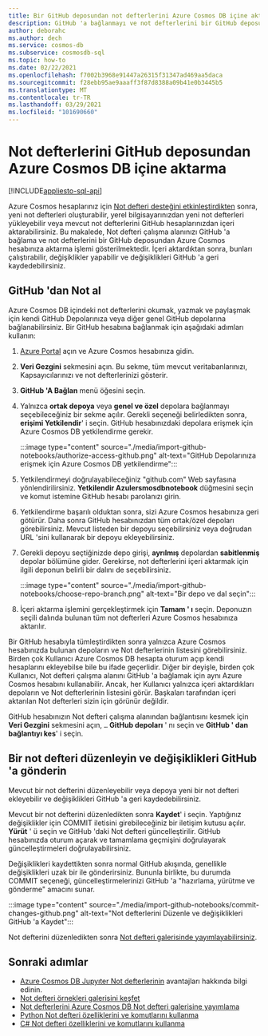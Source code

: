 ```yaml
---
title: Bir GitHub deposundan not defterlerini Azure Cosmos DB içine aktarın ve çalıştırın
description: GitHub 'a bağlanmayı ve not defterlerini bir GitHub deposundan Azure Cosmos hesabınıza aktarmayı öğrenin. İçeri aktardıktan sonra, bunları çalıştırabilir, düzenleyebilir ve değişiklikleri GitHub 'a geri kaydedebilirsiniz.
author: deborahc
ms.author: dech
ms.service: cosmos-db
ms.subservice: cosmosdb-sql
ms.topic: how-to
ms.date: 02/22/2021
ms.openlocfilehash: f7002b3968e91447a26315f31347ad469aa5daca
ms.sourcegitcommit: f28ebb95ae9aaaff3f87d8388a09b41e0b3445b5
ms.translationtype: MT
ms.contentlocale: tr-TR
ms.lasthandoff: 03/29/2021
ms.locfileid: "101690660"
---
```

# <a name="import-notebooks-from-a-github-repo-into-azure-cosmos-db"></a>Not defterlerini GitHub deposundan Azure Cosmos DB içine aktarma
[!INCLUDE[appliesto-sql-api](includes/appliesto-sql-api.md)]

Azure Cosmos hesaplarınız için [Not defteri desteğini etkinleştirdikten](enable-notebooks.md) sonra, yeni not defterleri oluşturabilir, yerel bilgisayarınızdan yeni not defterleri yükleyebilir veya mevcut not defterlerini GitHub hesaplarınızdan içeri aktarabilirsiniz. Bu makalede, Not defteri çalışma alanınızı GitHub 'a bağlama ve not defterlerini bir GitHub deposundan Azure Cosmos hesabınıza aktarma işlemi gösterilmektedir. İçeri aktardıktan sonra, bunları çalıştırabilir, değişiklikler yapabilir ve değişiklikleri GitHub 'a geri kaydedebilirsiniz.

## <a name="get-notebooks-from-github"></a>GitHub 'dan Not al

Azure Cosmos DB içindeki not defterlerini okumak, yazmak ve paylaşmak için kendi GitHub Depolarınıza veya diğer genel GitHub depolarına bağlanabilirsiniz. Bir GitHub hesabına bağlanmak için aşağıdaki adımları kullanın:

1. [Azure Portal](https://portal.azure.com/) açın ve Azure Cosmos hesabınıza gidin.

1. **Veri Gezgini** sekmesini açın. Bu sekme, tüm mevcut veritabanlarınızı, Kapsayıcılarınızı ve not defterlerinizi gösterir.

1. **GitHub 'A Bağlan** menü öğesini seçin.

1. Yalnızca **ortak depoya** veya **genel ve özel** depolara bağlanmayı seçebileceğiniz bir sekme açılır.  Gerekli seçeneği belirledikten sonra, **erişimi Yetkilendir**' i seçin. GitHub hesabınızdaki depolara erişmek için Azure Cosmos DB yetkilendirme gerekir.

   :::image type="content" source="./media/import-github-notebooks/authorize-access-github.png" alt-text="GitHub Depolarınıza erişmek için Azure Cosmos DB yetkilendirme":::

1. Yetkilendirmeyi doğrulayabileceğiniz "github.com" Web sayfasına yönlendirilirsiniz. **Yetkilendir Azulersmosdbnotebook** düğmesini seçin ve komut istemine GitHub hesabı parolanızı girin.

1. Yetkilendirme başarılı olduktan sonra, sizi Azure Cosmos hesabınıza geri götürür. Daha sonra GitHub hesabınızdan tüm ortak/özel depoları görebilirsiniz. Mevcut listeden bir depoyu seçebilirsiniz veya doğrudan URL 'sini kullanarak bir depoyu ekleyebilirsiniz.

1. Gerekli depoyu seçtiğinizde depo girişi, **ayrılmış** depolardan **sabitlenmiş** depolar bölümüne gider. Gerekirse, not defterlerini içeri aktarmak için ilgili deponun belirli bir dalını de seçebilirsiniz.

   :::image type="content" source="./media/import-github-notebooks/choose-repo-branch.png" alt-text="Bir depo ve dal seçin":::

1. İçeri aktarma işlemini gerçekleştirmek için **Tamam ' ı** seçin. Deponuzın seçili dalında bulunan tüm not defterleri Azure Cosmos hesabınıza aktarılır.

Bir GitHub hesabıyla tümleştirdikten sonra yalnızca Azure Cosmos hesabınızda bulunan depoların ve Not defterlerinin listesini görebilirsiniz. Birden çok Kullanıcı Azure Cosmos DB hesapta oturum açıp kendi hesaplarını ekleyebilse bile bu ifade geçerlidir. Diğer bir deyişle, birden çok Kullanıcı, Not defteri çalışma alanını GitHub 'a bağlamak için aynı Azure Cosmos hesabını kullanabilir. Ancak, her Kullanıcı yalnızca içeri aktardıkları depoların ve Not defterlerinin listesini görür. Başkaları tarafından içeri aktarılan Not defterleri sizin için görünür değildir.

GitHub hesabınızın Not defteri çalışma alanından bağlantısını kesmek için **Veri Gezgini** sekmesini açın, `…` **GitHub depoları** ' nı seçin ve **GitHub ' dan bağlantıyı kes**' i seçin.

## <a name="edit-a-notebook-and-push-changes-to-github"></a>Bir not defteri düzenleyin ve değişiklikleri GitHub 'a gönderin

Mevcut bir not defterini düzenleyebilir veya depoya yeni bir not defteri ekleyebilir ve değişiklikleri GitHub 'a geri kaydedebilirsiniz.

Mevcut bir not defterini düzenledikten sonra **Kaydet**' i seçin. Yaptığınız değişiklikler için COMMIT iletisini girebileceğiniz bir iletişim kutusu açılır. **Yürüt** ' ü seçin ve GitHub 'daki Not defteri güncelleştirilir. GitHub hesabınızda oturum açarak ve tamamlama geçmişini doğrulayarak güncelleştirmeleri doğrulayabilirsiniz.

Değişiklikleri kaydettikten sonra normal GitHub akışında, genellikle değişiklikleri uzak bir ile gönderirsiniz. Bununla birlikte, bu durumda COMMIT seçeneği, güncelleştirmelerinizi GitHub 'a "hazırlama, yürütme ve gönderme" amacını sunar.

:::image type="content" source="./media/import-github-notebooks/commit-changes-github.png" alt-text="Not defterlerini Düzenle ve değişiklikleri GitHub 'a Kaydet":::

Not defterini düzenledikten sonra [Not defteri galerisinde yayımlayabilirsiniz](publish-notebook-gallery.md). 

## <a name="next-steps"></a>Sonraki adımlar

* [Azure Cosmos DB Jupyıter Not defterlerinin](cosmosdb-jupyter-notebooks.md) avantajları hakkında bilgi edinin.
* [Not defteri örnekleri galerisini keşfet](https://cosmos.azure.com/gallery.html)
* [Not defterlerini Azure Cosmos DB Not defteri galerisine yayımlama](publish-notebook-gallery.md)
* [Python Not defteri özelliklerini ve komutlarını kullanma](use-python-notebook-features-and-commands.md)
* [C# Not defteri özelliklerini ve komutlarını kullanma](use-csharp-notebook-features-and-commands.md)
